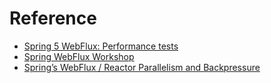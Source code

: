 # Reference

  - [Spring 5 WebFlux: Performance tests](https://blog.ippon.tech/spring-5-webflux-performance-tests/)
  - [Spring WebFlux Workshop](https://bclozel.github.io/webflux-workshop/)
  - [Spring’s WebFlux / Reactor Parallelism and Backpressure](https://www.e4developer.com/2018/04/28/springs-webflux-reactor-parallelism-and-backpressure/)